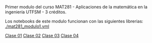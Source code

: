 Primer modulo del curso MAT281 - Aplicaciones de la matemática en la ingeniería
UTFSM - 3 créditos.

Los notebooks de este modulo funcionan con las siguientes librerias: [./mat281_modulo1.yml](mat281_modulo2.yml)

[Clase 01](./01.ipynb)
[Clase 02](./02.ipynb)
[Clase 03](./03.ipynb)
[Clase 04](./04.ipynb)

